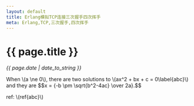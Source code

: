 ```yaml
---
layout: default
title: Erlang模拟TCP连接三次握手四次挥手
meta: Erlang,TCP,三次握手,四次挥手
---
```

# {{ page.title }}
*{{ page.date | date_to_string }}*      

When \\(a \ne 0\\), there are two solutions to \\(ax\^2 + bx + c = 0\label{abc}\\) and they are
\$\$x = {-b \pm \sqrt{b\^2-4ac} \over 2a}.\$\$

   
ref: \\(ref{abc}\\)


